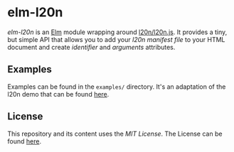 # elm-l20n

_elm-l20n_ is an [Elm](http://elm-lang.org/) module wrapping around [l20n/l20n.js](https://github.com/l20n/l20n.js). It provides a tiny, but simple API that allows you to add your _l20n manifest file_ to your HTML document and create _identifier_ and _arguments_ attributes.

## Examples

Examples can be found in the `examples/` directory. It's an adaptation of the l20n demo that can be found [here](https://github.com/l20n/demo).

## License

This repository and its content uses the _MIT License_. The License can be found [here](LICENSE).